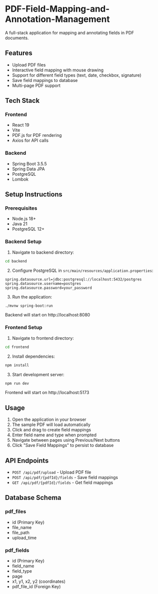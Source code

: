 # PDF-Field-Mapping-and-Annotation-Management

A full-stack application for mapping and annotating fields in PDF documents.

## Features

- Upload PDF files
- Interactive field mapping with mouse drawing
- Support for different field types (text, date, checkbox, signature)
- Save field mappings to database
- Multi-page PDF support

## Tech Stack

### Frontend
- React 19
- Vite
- PDF.js for PDF rendering
- Axios for API calls

### Backend
- Spring Boot 3.5.5
- Spring Data JPA
- PostgreSQL
- Lombok

## Setup Instructions

### Prerequisites
- Node.js 18+
- Java 21
- PostgreSQL 12+

### Backend Setup

1. Navigate to backend directory:
```bash
cd backend
```

2. Configure PostgreSQL in `src/main/resources/application.properties`:
```properties
spring.datasource.url=jdbc:postgresql://localhost:5432/postgres
spring.datasource.username=postgres
spring.datasource.password=your_password
```

3. Run the application:
```bash
./mvnw spring-boot:run
```

Backend will start on http://localhost:8080

### Frontend Setup

1. Navigate to frontend directory:
```bash
cd frontend
```

2. Install dependencies:
```bash
npm install
```

3. Start development server:
```bash
npm run dev
```

Frontend will start on http://localhost:5173

## Usage

1. Open the application in your browser
2. The sample PDF will load automatically
3. Click and drag to create field mappings
4. Enter field name and type when prompted
5. Navigate between pages using Previous/Next buttons
6. Click "Save Field Mappings" to persist to database

## API Endpoints

- `POST /api/pdf/upload` - Upload PDF file
- `POST /api/pdf/{pdfId}/fields` - Save field mappings
- `GET /api/pdf/{pdfId}/fields` - Get field mappings

## Database Schema

### pdf_files
- id (Primary Key)
- file_name
- file_path
- upload_time

### pdf_fields
- id (Primary Key)
- field_name
- field_type
- page
- x1, y1, x2, y2 (coordinates)
- pdf_file_id (Foreign Key)
